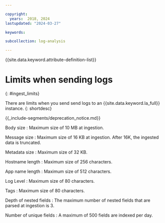 ```yaml
---

copyright:
  years:  2018, 2024
lastupdated: "2024-03-27"

keywords:

subcollection: log-analysis

---
```


{{site.data.keyword.attribute-definition-list}}

# Limits when sending logs
{: #ingest_limits}

There are limits when you send send logs to an {{site.data.keyword.la_full}} instance.
{: shortdesc}

<!-- common deprecation notice -->
{{_include-segments/deprecation_notice.md}}

Body size
:   Maximum size of 10 MB at ingestion.

Message size
:   Maximum size of 16 KB at ingestion. After 16K, the ingested data is truncated.

Metadata size
:   Maximum size of 32 KB.

Hostname length
:   Maximum size of 256 characters.

App name length
:   Maximum size of 512 characters.

Log Level
:   Maximum size of 80 characters.

Tags
:   Maximum size of 80 characters.

Depth of nested fields
:   The maximum number of nested fields that are parsed at ingestion is 3.

Number of unique fields
:   A maximum of 500 fields are indexed per day.
